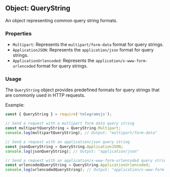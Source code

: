## Object: QueryString

An object representing common query string formats.

### Properties

- `Multipart`: Represents the `multipart/form-data` format for query strings.
- `ApplicationJSON`: Represents the `application/json` format for query strings.
- `ApplicationUrlencoded`: Represents the `application/x-www-form-urlencoded` format for query strings.

### Usage

The `QueryString` object provides predefined formats for query strings that are commonly used in HTTP requests.

Example:

```javascript
const { QueryString } = require('telegramsjs');

// Send a request with a multipart form data query string
const multipartQueryString = QueryString.Multipart;
console.log(multipartQueryString); // Output: "multipart/form-data"

// Send a request with an application/json query string
const jsonQueryString = QueryString.ApplicationJSON;
console.log(jsonQueryString); // Output: "application/json"

// Send a request with an application/x-www-form-urlencoded query string
const urlencodedQueryString = QueryString.ApplicationUrlencoded;
console.log(urlencodedQueryString); // Output: "application/x-www-form-urlencoded"
```